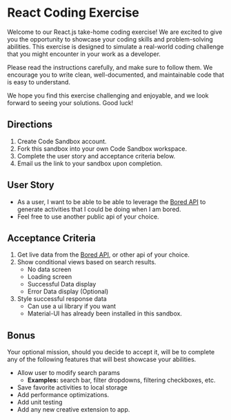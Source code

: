 # React Coding Exercise

Welcome to our React.js take-home coding exercise! We are excited to give you the opportunity to showcase your coding skills and problem-solving abilities. This exercise is designed to simulate a real-world coding challenge that you might encounter in your work as a developer.

Please read the instructions carefully, and make sure to follow them. We encourage you to write clean, well-documented, and maintainable code that is easy to understand.

We hope you find this exercise challenging and enjoyable, and we look forward to seeing your solutions. Good luck!

## Directions

1. Create Code Sandbox account.
2. Fork this sandbox into your own Code Sandbox workspace.
3. Complete the user story and acceptance criteria below.
4. Email us the link to your sandbox upon completion.

## User Story

- As a user, I want to be able to be able to leverage the [Bored API](https://www.boredapi.com/) to generate activities that I could be doing when I am bored.
- Feel free to use another public api of your choice.

## Acceptance Criteria

1. Get live data from the [Bored API](https://www.boredapi.com/), or other api of your choice.
2. Show conditional views based on search results.
   - No data screen
   - Loading screen
   - Successful Data display
   - Error Data display (Optional)
3. Style successful response data
   - Can use a ui library if you want
   - Material-UI has already been installed in this sandbox.

## Bonus

Your optional mission, should you decide to accept it, will be to complete any of the following features that will best showcase your abilities.

- Allow user to modify search params
  - **Examples:** search bar, filter dropdowns, filtering checkboxes, etc.
- Save favorite activities to local storage
- Add performance optimizations.
- Add unit testing
- Add any new creative extension to app.
